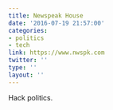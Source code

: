 ```yaml
---
title: Newspeak House
date: '2016-07-19 21:57:00'
categories:
- politics
- tech
link: https://www.nwspk.com
twitter: ''
type: ''
layout: ''
---
```

Hack politics.